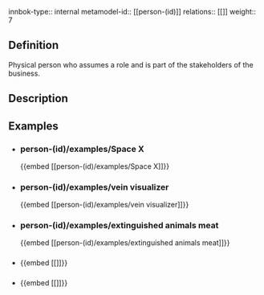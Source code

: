 
innbok-type:: internal
metamodel-id:: [[person-(id)]]
relations:: [[]]
weight:: 7

## Definition
Physical person who assumes a role and is part of the stakeholders of the business.
## Description
## Examples
- ### person-(id)/examples/Space X
  {{embed [[person-(id)/examples/Space X]]}}
- ### person-(id)/examples/vein visualizer
  {{embed [[person-(id)/examples/vein visualizer]]}}
- ### person-(id)/examples/extinguished animals meat
  {{embed [[person-(id)/examples/extinguished animals meat]]}}
- ### 
  {{embed [[]]}}
- ### 
  {{embed [[]]}}


